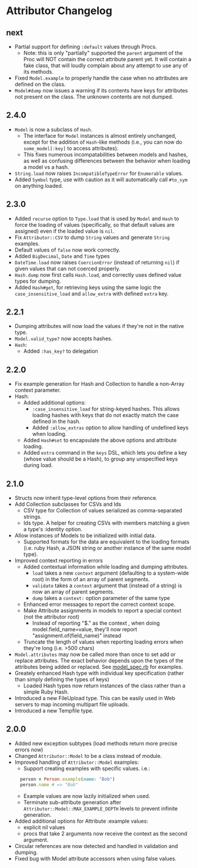 Attributor Changelog
============================

next
----

* Partial support for defining `:default` values through Procs.
  * Note: this is only "partially" supported the `parent` argument of the Proc will NOT contain the correct attribute parent yet. It will contain a fake class, that will loudly complain about any attempt to use any of its methods.
* Fixed `Model.example` to properly handle the case when no attributes are defined on the class.
* `Model#dump` now issues a warning if its contents have keys for attributes not present on the class. The unknown contents are not dumped.

2.4.0
------

* `Model` is now a subclass of `Hash`. 
  * The interface for `Model` instances is almost entirely unchanged, except for the addition of `Hash`-like methods (i.e., you can now do `some_model[:key]` to access attributes).
  * This fixes numerous incompatabilities between models and hashes, as well as confusing differences between the behavior when loading a model vs a hash.
* `String.load` now raises `IncompatibleTypeError` for `Enumerable` values.
* Added `Symbol` type, use with caution as it will automatically call `#to_sym` on anything loaded. 

2.3.0
------

* Added `recurse` option to `Type.load` that is used by `Model` and `Hash` to force the loading of values (specifically, so that default values are assigned) even if the loaded value is `nil`.
* Fix `Attributor::CSV` to dump `String` values and generate `String` examples.
* Default values of `false` now work correctly.
* Added `BigDecimal`, `Date` and `Time` types
* `DateTime.load` now raises `CoercionError` (instead of returning `nil`) if given values that can not coerced properly.
* `Hash.dump` now first calls `Hash.load`, and correctly uses defined value types for dumping.
* Added `Hash#get`, for retrieving keys using the same logic the `case_insensitive_load` and `allow_extra` with defined `extra` key.


2.2.1
------

* Dumping attributes will now load the values if they're not in the native type.
* `Model.valid_type?` now accepts hashes.
* `Hash`:
  * Added `:has_key?` to delegation

2.2.0
------

* Fix example generation for Hash and Collection to handle a non-Array context parameter.
* Hash:
  * Added additional options:
    * `:case_insensitive_load` for string-keyed hashes. This allows loading hashes with keys that do not exactly match the case defined in the hash.
    * Added `:allow_extras` option to allow handling of undefined keys when loading.
  * Added `Hash#set` to encapsulate the above options and attribute loading.
  * Added `extra` command in the `keys` DSL, which lets you define a key (whose value should be a Hash), to group any unspecified keys during load.

2.1.0
------

* Structs now inherit type-level options from their reference.
* Add Collection subclasses for CSVs and Ids
  * CSV type for Collection of values serialized as comma-separated strings.
  * Ids type. A helper for creating CSVs with members matching a given a type's :identity option.
* Allow instances of Models to be initialized with initial data.
  * Supported formats for the data are equivalent to the loading formats (i.e. ruby Hash, a JSON string or another instance of the same model type).
* Improved context reporting in errors
  * Added contextual information while loading and dumping attributes.
    * `load` takes a new `context` argument (defaulting to a system-wide root) in the form of an array of parent segments.
    * `validate` takes a `context` argument that (instead of a string) is now an array of parent segments.
    * `dump` takes a `context:` option parameter of the same type
  * Enhanced error messages to report the correct context scope.
  * Make Attribute assignments in models to report a special context (not the attributor root)
    * Instead of reporting "$." as the context , when doing model.field_name=value, they'll now report "assignment.of(field_name)" instead
  * Truncate the length of values when reporting loading errors when they're long (i.e. >500 chars)
* `Model.attributes` may now be called more than once to set add or replace attributes. The exact behavior depends upon the types of the attributes being added or replaced. See [model_spec.rb](spec/types/model_spec.rb) for examples.
* Greately enhanced Hash type with individual key specification (rather than
  simply defining the types of keys)
  * Loaded Hash types now return instances of the class rather than a simple Ruby Hash.
* Introduced a new FileUpload type. This can be easily used in Web servers to map incoming multipart file uploads.
* Introduced a new Tempfile type.

2.0.0
------

* Added new exception subtypes (load methods return more precise errors now)
* Changed ```Attributor::Model``` to be a class instead of module.
* Improved handling of ```Attributor::Model``` examples:
  * Support creating examples with specific values. i.e.:
  ```ruby
    person = Person.example(name: "Bob")
    person.name # => "Bob"
  ```
  * Example values are now lazily initialized when used.
  * Terminate sub-attribute generation after ```Attributor::Model::MAX_EXAMPLE_DEPTH``` levels to prevent infinite generation.
* Added additional options for Attribute :example values:
  * explicit nil values
  * procs that take 2 arguments now receive the context as the second argument.
* Circular references are now detected and handled in validation and dumping.
* Fixed bug with Model attribute accessors when using false values.

